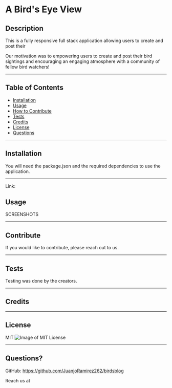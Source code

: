 # A Bird's Eye View

## Description

This is a fully responsive full stack application allowing users to create and post their 

Our motivation was to empowering users to create and post their bird sightings and encouraging an engaging atmosphere with a community of fellow bird watchers!


---

## Table of Contents

- [Installation](#installation)
- [Usage](#usage)
- [How to Contribute](#contribute)
- [Tests](#tests)
- [Credits](#credits)
- [License](#license)
- [Questions](#questions)

---

## Installation

You will need the package.json and the required dependencies to use the application.

---

Link:


## Usage

SCREENSHOTS

---

## Contribute

If you would like to contribute, please reach out to us.

---

## Tests

Testing was done by the creators.

---

## Credits



---

## License

MIT ![Image of MIT License](https://img.shields.io/badge/License-MIT-blue.svg)

---

## Questions?

GitHub: https://github.com/JuanjoRamirez262/birdsblog

Reach us at 